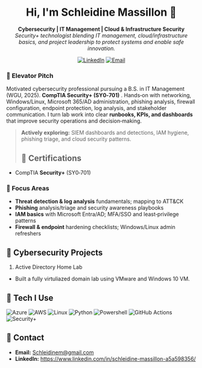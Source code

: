 
<h1 align="center">Hi, I'm Schleidine Massillon 👋</h1>
<p align="center">
  <b>Cybersecurity | IT Management | Cloud & Infrastructure Security</b><br/>
  <i>Security+ technologist blending IT management, cloud/infrastructure basics, and project leadership to protect systems and enable safe innovation.</i>
</p>
<!-- Badges (edit or remove as needed) -->
<p align="center">
  <a href="https://www.linkedin.com/in/schleidine-massillon-a5a598356/"><img alt="LinkedIn" src="https://img.shields.io/badge/LinkedIn-0077B5?logo=linkedin&logoColor=white"></a>
  <a href="mailto:Schleidinem@gmail.com"><img alt="Email" src="https://img.shields.io/badge/Email-contact-informational"></a>
</p>


### 🚀 Elevator Pitch
Motivated cybersecurity professional pursuing a B.S. in IT Management (WGU, 2025). **CompTIA Security+ (SY0‑701)** . Hands‑on with networking, Windows/Linux, Microsoft 365/AD administration, phishing analysis, firewall configuration, endpoint protection, log analysis, and stakeholder communication. I turn lab work into clear **runbooks, KPIs, and dashboards** that improve security operations and decision‑making.

> **Actively exploring:** SIEM dashboards and detections, IAM hygiene, phishing triage, and cloud security patterns.
>
> ## 📜 Certifications
- CompTIA **Security+** (SY0‑701)
  
### 🔭  Focus Areas
- **Threat detection & log analysis** fundamentals; mapping to ATT&CK
- **Phishing** analysis/triage and security awareness playbooks
- **IAM basics** with Microsoft Entra/AD; MFA/SSO and least‑privilege patterns
- **Firewall & endpoint** hardening checklists; Windows/Linux admin refreshers

## 🧪 Cybersecurity Projects

1) Active Directory Home Lab
- Built a fully virtuliazed domain lab using VMware and Windows 10 VM.
     

## 🧩 Tech I Use
<p>
  <img alt="Azure" src="https://img.shields.io/badge/Azure-0089D6?logo=microsoftazure&logoColor=white">
  <img alt="AWS" src="https://img.shields.io/badge/AWS-232F3E?logo=amazon-aws&logoColor=white">
  <img alt="Linux" src="https://img.shields.io/badge/Linux-FCC624?logo=linux&logoColor=black">
  <img alt="Python" src="https://img.shields.io/badge/Python-3776AB?logo=python&logoColor=white">
  <img alt="Powershell" src="https://img.shields.io/badge/Powershell-5391FE?logo=powershell&logoColor=white">
  <img alt="GitHub Actions" src="https://img.shields.io/badge/GitHub_Actions-2088FF?logo=github-actions&logoColor=white">
  <img alt="Security+ " src="https://img.shields.io/badge/Security+-2496ED?logoComptia=Security+&logoColor=red">
</p>


## 🎯 Contact
- **Email:** Schleidinem@gmail.com  
- **LinkedIn:** https://www.linkedin.com/in/schleidine-massillon-a5a598356/






  


